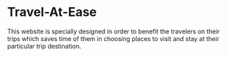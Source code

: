 # Travel-At-Ease
This website is specially designed in order to benefit the travelers on their trips which saves time of them in choosing places to visit and stay at their particular trip destination.
